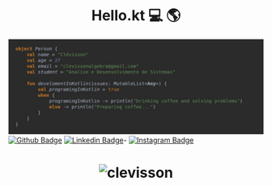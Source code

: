 <h1 align="center">Hello.kt 💻 🌎</h1>

![Screenshot](https://github.com/Clevisson/Clevisson/blob/master/perfil_github.jpeg)
[![Github Badge](https://img.shields.io/badge/-Github-000?style=flat-square&logo=Github&logoColor=white&link=https://github.com/clevisson)](https://github.com/clevisson)
[![Linkedin Badge](https://img.shields.io/badge/-LinkedIn-blue?style=flat-square&logo=Linkedin&logoColor=white&link=https://https://www.linkedin.com/in/clevisson-ribeiro/)](https://www.linkedin.com/in/clevisson-ribeiro/)-
[![Instagram Badge](https://img.shields.io/badge/-Instagram-C13584?style=flat-quare&labelColor=C13584&logo=instagram&logoColor=white&link=https://www.instagram.com/clevissonpf/)](https://www.instagram.com/clevissonpf)

<h1 align="center"> <img src="https://komarev.com/ghpvc/?username=clevisson" alt="clevisson" /> </h1>

